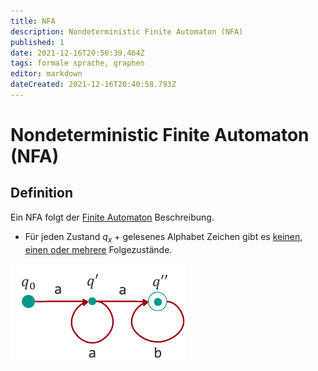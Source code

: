 ```yaml
---
title: NFA
description: Nondeterministic Finite Automaton (NFA)
published: 1
date: 2021-12-16T20:56:39.464Z
tags: formale sprache, graphen
editor: markdown
dateCreated: 2021-12-16T20:40:58.793Z
---
```


# Nondeterministic Finite Automaton (NFA)

## Definition

Ein NFA folgt der [Finite Automaton](/formaleBeschreibung/formaleSprachen/finite-automaton) Beschreibung.

- Für jeden Zustand $q_x$ + gelesenes Alphabet Zeichen gibt es <u>keinen, einen oder mehrere</u> Folgezustände.

![nfa.png](/fom//nfa.png)